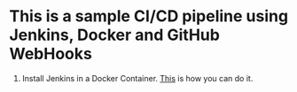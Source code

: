 # This is a sample CI/CD pipeline using Jenkins, Docker and GitHub WebHooks

1. Install Jenkins in a Docker Container. [This](https://www.jenkins.io/doc/book/installing/docker/) is how you can do it.